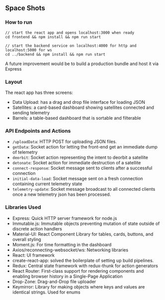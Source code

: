 ## Space Shots

### How to run
```
// start the react app and opens localhost:3000 when ready
cd frontend && npm install && npm run start

// start the backend service on localhost:4000 for http and localhost:5000 for ws
cd ../backend && npm install && npm run start
```
A future improvement would be to build a production bundle and host it via Express

### Layout
The react app has three screens:
- Data Upload: has a drag and drop file interface for loading JSON
- Satellites: a card-based dashboard showing satellites connected and sending telemetry
- Barrels: a table-based dashboard that is sortable and filterable

### API Endpoints and Actions
- `/uploadData`: HTTP POST for uploading JSON files.
- `getData`: Socket action for letting the front-end get an immediate dump of telemetry
- `deorbit`: Socket action representing the intent to deorbit a satellite
- `detonate`: Socket action for immediate destruction of a satellite
- `connect-response`: Socket message sent to clients after a successful connection
- `initial-data-load`: Socket message sent on a fresh connection containing current telemetry state
- `telemetry-update`: Socket message broadcast to all connected clients once a new telemetry json has been processed.


### Libraries Used
- Express: Quick HTTP server framework for node.js
- Immutable.js: Immutable objects preventing mutation of state outside of discrete action handlers
- Material-UI: React Component Library for tables, cards, buttons, and overall styling
- Moment.js: For time formatting in the dashboard
- Axios/reconnecting-websocket/ws: Networking libraries
- React: UI framework
- create-react-app: solved the boilerplate of setting up build pipelines.
- Redux: Central state framework with redux-thunk for action generators
- React Router: First-class support for rendering components and enabling browser history in a Single-Page Application
- Drop-Zone: Drag-and-Drop file uploader
- Keymirror: Library for making objects where keys and values are identical strings. Used for enums
